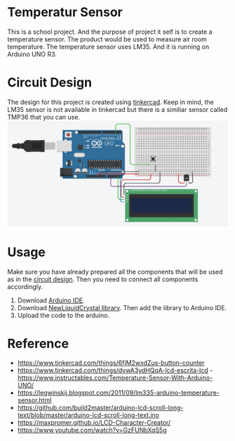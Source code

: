 # Temperatur Sensor
This is a school project. And the purpose of project it self is to create a temperature sensor. The product would be used to measure air room temperature. The temperature sensor uses LM35. And it is running on Arduino UNO R3.

# Circuit Design
The design for this project is created using [tinkercad](https://www.tinkercad.com). Keep in mind, the LM35 sensor is not available in tinkercad but there is a similiar sensor called TMP36 that you can use.
![Circuit from tinkercad](./src/circuit.jpg)

# Usage
Make sure you have already prepared all the components that will be used as in the [circuit design](#circuit-design). Then you need to connect all components accordingly.
1. Download [Arduino IDE](https://www.arduino.cc/en/software).
2. Download [NewLiquidCrystal library](https://github.com/fmalpartida/New-LiquidCrystal). Then add the library to Arduino IDE.
3. Upload the code to the arduino.

# Reference
- https://www.tinkercad.com/things/6fjM2wxdZus-button-counter
- https://www.tinkercad.com/things/dvwA3ydHQqA-lcd-escrita-lcd
-https://www.instructables.com/Temperature-Sensor-With-Arduino-UNO/
- https://legwinskij.blogspot.com/2011/09/lm335-arduino-temperature-sensor.html
- https://github.com/build2master/arduino-lcd-scroll-long-text/blob/master/arduino-lcd-scroll-long-text.ino
- https://maxpromer.github.io/LCD-Character-Creator/
- https://www.youtube.com/watch?v=GzFUNbXqS5g